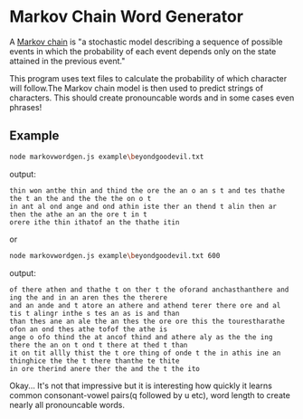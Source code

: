 # Markov Chain Word Generator
A [Markov chain](https://en.wikipedia.org/wiki/Markov_chain) is "a stochastic model describing a sequence of possible events in which the probability of each event depends only on the state attained in the previous event."

This program uses text files to calculate the probability of which character will follow.The Markov chain model is then used to predict strings of characters. 
This should create pronouncable words and in some cases even phrases!


## Example
```bash
node markovwordgen.js example\beyondgoodevil.txt 
```

output:
```
thin won anthe thin and thind the ore the an o an s t and tes thathe the t an the and the the the on o t 
in ant al ond ange and ond athin iste ther an thend t alin then ar then the athe an an the ore t in t 
orere ithe thin ithatof an the thathe itin
```

or

```bash
node markovwordgen.js example\beyondgoodevil.txt 600
```

output:
```
of there athen and thathe t on ther t the oforand anchasthanthere and ing the and in an aren thes the therere 
and an ande and t atore an athere and athend terer there ore and al tis t alingr inthe s tes an as is and than 
than thes ane an ale the an thes the ore ore this the tourestharathe ofon an ond thes athe tofof the athe is 
ange o ofo thind the at ancof thind and athere aly as the the ing there the an on t ond t there at thed t than 
it on tit allly thist the t ore thing of onde t the in athis ine an thinghice the the t there thanthe te thite 
in ore therind anere ther the and the t the ito 

```

Okay... It's not that impressive but it is interesting how quickly it learns common consonant-vowel pairs(q followed by u etc), word length to create nearly all pronouncable words. 
